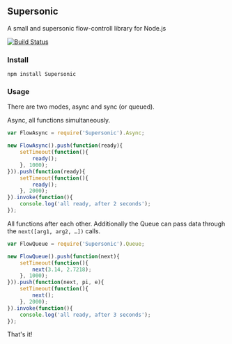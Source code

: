 Supersonic
----------

A small and supersonic flow-controll library for Node.js

[![Build Status](https://secure.travis-ci.org/arian/LISP.js.png)](http://travis-ci.org/arian/Supersonic)

### Install

	npm install Supersonic

### Usage

There are two modes, async and sync (or queued).

Async, all functions simultaneously.

``` js
var FlowAsync = require('Supersonic').Async;

new FlowAsync().push(function(ready){
	setTimeout(function(){
		ready();
	}, 1000);
})).push(function(ready){
	setTimeout(function(){
		ready();
	}, 2000);
}).invoke(function(){
	console.log('all ready, after 2 seconds');
});
```

All functions after each other.
Additionally the Queue can pass data through the `next([arg1, arg2, …])` calls.

``` js
var FlowQueue = require('Supersonic').Queue;

new FlowQueue().push(function(next){
	setTimeout(function(){
		next(3.14, 2.7218);
	}, 1000);
})).push(function(next, pi, e){
	setTimeout(function(){
		next();
	}, 2000);
}).invoke(function(){
    console.log('all ready, after 3 seconds');
});
```

That's it!
